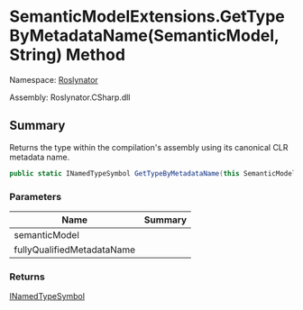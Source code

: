 # SemanticModelExtensions\.GetTypeByMetadataName\(SemanticModel, String\) Method

Namespace: [Roslynator](../../README.md)

Assembly: Roslynator\.CSharp\.dll

## Summary

Returns the type within the compilation's assembly using its canonical CLR metadata name\.

```csharp
public static INamedTypeSymbol GetTypeByMetadataName(this SemanticModel semanticModel, string fullyQualifiedMetadataName)
```

### Parameters

| Name | Summary |
| ---- | ------- |
| semanticModel | |
| fullyQualifiedMetadataName | |

### Returns

[INamedTypeSymbol](https://docs.microsoft.com/en-us/dotnet/api/microsoft.codeanalysis.inamedtypesymbol)


